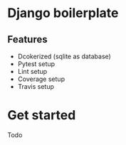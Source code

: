 # Django boilerplate

## Features

- Dcokerized (sqlite as database)
- Pytest setup
- Lint setup
- Coverage setup
- Travis setup

# Get started

Todo
